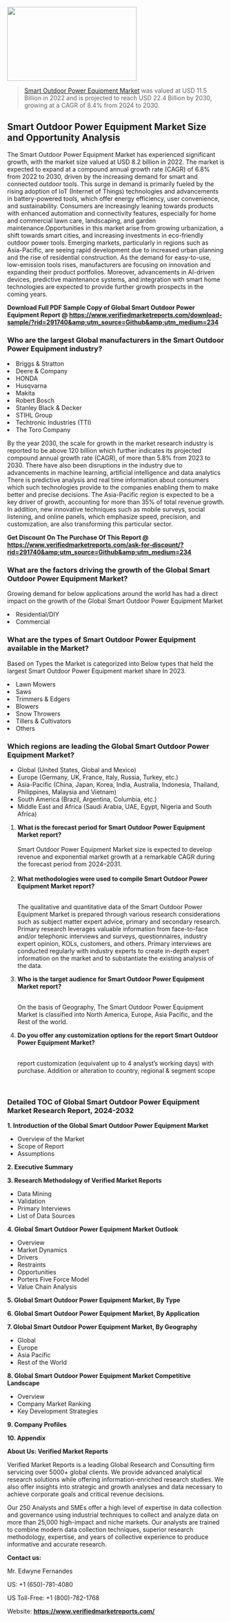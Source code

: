 
<img src="https://ffe5etoiles.com/wp-content/uploads/2024/12/MST1-300x171.png" alt="" width="300" height="171" class="alignnone size-medium wp-image-20088" /><blockquote><p><p><a href="https://www.verifiedmarketreports.com/download-sample/?rid=291740&utm_source=Github&utm_medium=234" target="_blank">Smart Outdoor Power Equipment Market</a> was valued at USD 11.5 Billion in 2022 and is projected to reach USD 22.4 Billion by 2030, growing at a CAGR of 8.4% from 2024 to 2030.</p></blockquote><p><h2>Smart Outdoor Power Equipment Market Size and Opportunity Analysis</h2>The Smart Outdoor Power Equipment Market has experienced significant growth, with the market size valued at USD 8.2 billion in 2022. The market is expected to expand at a compound annual growth rate (CAGR) of 6.8% from 2022 to 2030, driven by the increasing demand for smart and connected outdoor tools. This surge in demand is primarily fueled by the rising adoption of IoT (Internet of Things) technologies and advancements in battery-powered tools, which offer energy efficiency, user convenience, and sustainability. Consumers are increasingly leaning towards products with enhanced automation and connectivity features, especially for home and commercial lawn care, landscaping, and garden maintenance.Opportunities in this market arise from growing urbanization, a shift towards smart cities, and increasing investments in eco-friendly outdoor power tools. Emerging markets, particularly in regions such as Asia-Pacific, are seeing rapid development due to increased urban planning and the rise of residential construction. As the demand for easy-to-use, low-emission tools rises, manufacturers are focusing on innovation and expanding their product portfolios. Moreover, advancements in AI-driven devices, predictive maintenance systems, and integration with smart home technologies are expected to provide further growth prospects in the coming years.</p><p class=""><strong>Download Full PDF Sample Copy of Global Smart Outdoor Power Equipment Report @ <a href="https://www.verifiedmarketreports.com/download-sample/?rid=291740&amp;utm_source=Github&amp;utm_medium=234" target="_blank">https://www.verifiedmarketreports.com/download-sample/?rid=291740&amp;utm_source=Github&amp;utm_medium=234</a></strong></p><h3 id="" class="">Who are the largest Global manufacturers in the Smart Outdoor Power Equipment industry?</h3><p><li>Briggs & Stratton</li><li> Deere & Company</li><li> HONDA</li><li> Husqvarna</li><li> Makita</li><li> Robert Bosch</li><li> Stanley Black & Decker</li><li> STIHL Group</li><li> Techtronic Industries (TTI)</li><li> The Toro Company</li></p><div class=""><div class="" dir="" data-message-author-role="" data-message-id="" data-message-model-slug=""><div class=""><div class=""><div class=""><div class="" dir="" data-message-author-role="" data-message-id="" data-message-model-slug=""><div class=""><div class=""><p>By the year 2030, the scale for growth in the market research industry is reported to be above 120 billion which further indicates its projected compound annual growth rate (CAGR), of more than 5.8% from 2023 to 2030. There have also been disruptions in the industry due to advancements in machine learning, artificial intelligence and data analytics There is predictive analysis and real time information about consumers which such technologies provide to the companies enabling them to make better and precise decisions. The Asia-Pacific region is expected to be a key driver of growth, accounting for more than 35% of total revenue growth. In addition, new innovative techniques such as mobile surveys, social listening, and online panels, which emphasize speed, precision, and customization, are also transforming this particular sector.</p><p><strong>Get Discount On The Purchase Of This Report @&nbsp; <a href="https://www.verifiedmarketreports.com/ask-for-discount/?rid=291740&amp;utm_source=Github&amp;utm_medium=234" target="_blank">https://www.verifiedmarketreports.com/ask-for-discount/?rid=291740&amp;utm_source=Github&amp;utm_medium=234</a></strong></p></div></div></div></div></div></div></div></div><h3 id="" class="">What are the factors driving the growth of the Global Smart Outdoor Power Equipment Market?</h3><p id="" class="">Growing demand for below applications around the world has had a direct impact on the growth of the Global Smart Outdoor Power Equipment Market</p><p id="" class=""><li>Residential/DIY</li><li> Commercial</li></p><h3 id="" class="">What are the types of Smart Outdoor Power Equipment available in the Market?</h3><p id="" class="">Based on Types the Market is categorized into Below types that held the largest Smart Outdoor Power Equipment market share In 2023.</p><p id="" class=""><li>Lawn Mowers</li><li> Saws</li><li> Trimmers & Edgers</li><li> Blowers</li><li> Snow Throwers</li><li> Tillers & Cultivators</li><li> Others</li></p><h3 id="" class="">Which regions are leading the Global Smart Outdoor Power Equipment Market?</h3><ul><li>Global (United States, Global and Mexico)</li><li>Europe (Germany, UK, France, Italy, Russia, Turkey, etc.)</li><li>Asia-Pacific (China, Japan, Korea, India, Australia, Indonesia, Thailand, Philippines, Malaysia and Vietnam)</li><li>South America (Brazil, Argentina, Columbia, etc.)</li><li>Middle East and Africa (Saudi Arabia, UAE, Egypt, Nigeria and South Africa)</li></ul><p><ol><li><strong>What is the forecast period for Smart Outdoor Power Equipment Market report?<br /></strong><br /><span data-sheets-root="1" data-sheets-value="{&quot;1&quot;:2,&quot;2&quot;:&quot;XXXX size is expected to develop revenue and exponential market growth at a remarkable CAGR during the forecast period from 2024&ndash;2030.&quot;}" data-sheets-userformat="{&quot;2&quot;:12674,&quot;4&quot;:{&quot;1&quot;:2,&quot;2&quot;:16776960},&quot;10&quot;:2,&quot;11&quot;:0,&quot;15&quot;:&quot;Arial&quot;,&quot;16&quot;:12}">Smart Outdoor Power Equipment Market size is expected to develop revenue and exponential market growth at a remarkable CAGR during the forecast period from 2024&ndash;2031.</span><br /><br /></li><li><strong>What methodologies were used to compile Smart Outdoor Power Equipment Market report?<br /><br /></strong><p>The qualitative and quantitative data of the&nbsp;Smart Outdoor Power Equipment Market is prepared through various research considerations such as subject matter expert advice, primary and secondary research. Primary research leverages valuable information from face-to-face and/or telephonic interviews and surveys, questionnaires, industry expert opinion, KOLs, customers, and others. Primary interviews are conducted regularly with industry experts to create in-depth expert information on the market and to substantiate the existing analysis of the data.&nbsp;</p></li><li><strong>Who is the target audience for Smart Outdoor Power Equipment Market report?<br /><br /></strong><p>On the basis of Geography, The&nbsp;Smart Outdoor Power Equipment Market is classified into North America, Europe, Asia Pacific, and the Rest of the world.</p></li><li><strong>Do you offer any customization options for the report Smart Outdoor Power Equipment Market?<br /><br /></strong><p>report customization (equivalent up to 4 analyst&rsquo;s working days) with purchase. Addition or alteration to country, regional &amp; segment scope</p><p>&nbsp;</p></li></ol></p><h3 id="" class="">Detailed TOC of Global Smart Outdoor Power Equipment Market Research Report, 2024-2032</h3><p id="" class=""><strong>1. Introduction of the Global Smart Outdoor Power Equipment Market</strong></p><ul><li>Overview of the Market</li><li>Scope of Report</li><li>Assumptions</li></ul><p id="" class=""><strong>2. Executive Summary</strong></p><p id="" class=""><strong>3. Research Methodology of&nbsp;Verified Market Reports</strong></p><ul><li>Data Mining</li><li>Validation</li><li>Primary Interviews</li><li>List of Data Sources</li></ul><p id="" class=""><strong>4. Global Smart Outdoor Power Equipment Market Outlook</strong></p><ul><li>Overview</li><li>Market Dynamics</li><li>Drivers</li><li>Restraints</li><li>Opportunities</li><li>Porters Five Force Model</li><li>Value Chain Analysis</li></ul><p id="" class=""><strong>5. Global Smart Outdoor Power Equipment Market, By&nbsp;Type</strong></p><p id="" class=""><strong>6. Global Smart Outdoor Power Equipment Market, By Application</strong></p><p id="" class=""><strong>7. Global Smart Outdoor Power Equipment Market, By Geography</strong></p><ul><li>Global</li><li>Europe</li><li>Asia Pacific</li><li>Rest of the World</li></ul><p id="" class=""><strong>8. Global Smart Outdoor Power Equipment Market Competitive Landscape</strong></p><ul><li>Overview</li><li>Company Market Ranking</li><li>Key Development Strategies</li></ul><p id="" class=""><strong>9. Company Profiles</strong></p><p id="" class=""><strong>10. Appendix</strong></p><p id="" class=""><strong>About Us: Verified Market Reports</strong></p><p id="" class="">Verified Market Reports is a leading Global Research and Consulting firm servicing over 5000+ global clients. We provide advanced analytical research solutions while offering information-enriched research studies. We also offer insights into strategic and growth analyses and data necessary to achieve corporate goals and critical revenue decisions.</p><p id="" class="">Our 250 Analysts and SMEs offer a high level of expertise in data collection and governance using industrial techniques to collect and analyze data on more than 25,000 high-impact and niche markets. Our analysts are trained to combine modern data collection techniques, superior research methodology, expertise, and years of collective experience to produce informative and accurate research.</p><p id="" class=""><strong>Contact us:</strong></p><p id="" class="">Mr. Edwyne Fernandes</p><p id="" class="">US: +1 (650)-781-4080</p><p id="" class="">US Toll-Free: +1 (800)-782-1768</p><p id="" class="">Website: <a target="" data-test-app-aware-link=""><strong>https://www.verifiedmarketreports.com/</strong></a></p>
